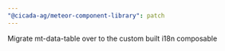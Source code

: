 ```yaml
---
"@cicada-ag/meteor-component-library": patch
---
```


Migrate mt-data-table over to the custom built i18n composable
